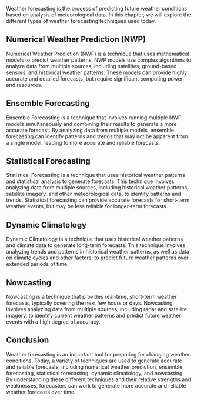 

Weather forecasting is the process of predicting future weather conditions based on analysis of meteorological data. In this chapter, we will explore the different types of weather forecasting techniques used today.

Numerical Weather Prediction (NWP)
----------------------------------

Numerical Weather Prediction (NWP) is a technique that uses mathematical models to predict weather patterns. NWP models use complex algorithms to analyze data from multiple sources, including satellites, ground-based sensors, and historical weather patterns. These models can provide highly accurate and detailed forecasts, but require significant computing power and resources.

Ensemble Forecasting
--------------------

Ensemble Forecasting is a technique that involves running multiple NWP models simultaneously and combining their results to generate a more accurate forecast. By analyzing data from multiple models, ensemble forecasting can identify patterns and trends that may not be apparent from a single model, leading to more accurate and reliable forecasts.

Statistical Forecasting
-----------------------

Statistical Forecasting is a technique that uses historical weather patterns and statistical analysis to generate forecasts. This technique involves analyzing data from multiple sources, including historical weather patterns, satellite imagery, and other meteorological data, to identify patterns and trends. Statistical forecasting can provide accurate forecasts for short-term weather events, but may be less reliable for longer-term forecasts.

Dynamic Climatology
-------------------

Dynamic Climatology is a technique that uses historical weather patterns and climate data to generate long-term forecasts. This technique involves analyzing trends and patterns in historical weather patterns, as well as data on climate cycles and other factors, to predict future weather patterns over extended periods of time.

Nowcasting
----------

Nowcasting is a technique that provides real-time, short-term weather forecasts, typically covering the next few hours or days. Nowcasting involves analyzing data from multiple sources, including radar and satellite imagery, to identify current weather patterns and predict future weather events with a high degree of accuracy.

Conclusion
----------

Weather forecasting is an important tool for preparing for changing weather conditions. Today, a variety of techniques are used to generate accurate and reliable forecasts, including numerical weather prediction, ensemble forecasting, statistical forecasting, dynamic climatology, and nowcasting. By understanding these different techniques and their relative strengths and weaknesses, forecasters can work to generate more accurate and reliable weather forecasts over time.
